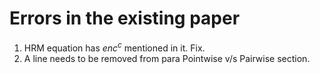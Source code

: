 # Errors in the existing paper

1. HRM equation has $enc^c$ mentioned in it. Fix.
2. A line needs to be removed from para Pointwise v/s Pairwise section.
